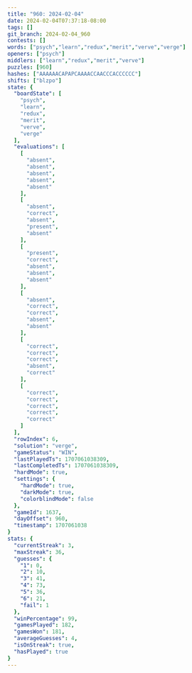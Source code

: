 ```yaml
---
title: "960: 2024-02-04"
date: 2024-02-04T07:37:18-08:00
tags: []
git_branch: 2024-02-04_960
contests: []
words: ["psych","learn","redux","merit","verve","verge"]
openers: ["psych"]
middlers: ["learn","redux","merit","verve"]
puzzles: [960]
hashes: ["AAAAAACAPAPCAAAACCAACCCACCCCCC"]
shifts: ["blzpo"]
state: {
  "boardState": [
    "psych",
    "learn",
    "redux",
    "merit",
    "verve",
    "verge"
  ],
  "evaluations": [
    [
      "absent",
      "absent",
      "absent",
      "absent",
      "absent"
    ],
    [
      "absent",
      "correct",
      "absent",
      "present",
      "absent"
    ],
    [
      "present",
      "correct",
      "absent",
      "absent",
      "absent"
    ],
    [
      "absent",
      "correct",
      "correct",
      "absent",
      "absent"
    ],
    [
      "correct",
      "correct",
      "correct",
      "absent",
      "correct"
    ],
    [
      "correct",
      "correct",
      "correct",
      "correct",
      "correct"
    ]
  ],
  "rowIndex": 6,
  "solution": "verge",
  "gameStatus": "WIN",
  "lastPlayedTs": 1707061038309,
  "lastCompletedTs": 1707061038309,
  "hardMode": true,
  "settings": {
    "hardMode": true,
    "darkMode": true,
    "colorblindMode": false
  },
  "gameId": 1637,
  "dayOffset": 960,
  "timestamp": 1707061038
}
stats: {
  "currentStreak": 3,
  "maxStreak": 36,
  "guesses": {
    "1": 0,
    "2": 10,
    "3": 41,
    "4": 73,
    "5": 36,
    "6": 21,
    "fail": 1
  },
  "winPercentage": 99,
  "gamesPlayed": 182,
  "gamesWon": 181,
  "averageGuesses": 4,
  "isOnStreak": true,
  "hasPlayed": true
}
---
```

<!-- more -->

